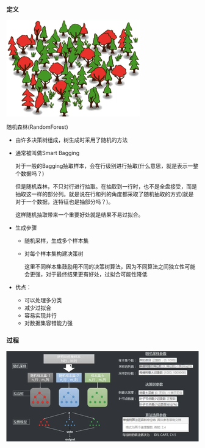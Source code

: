 ### 定义

![image-20210801112330210](https://raw.githubusercontent.com/Rainiwalk/Rain_image/main/2021/20210801112330.png)

随机森林(RandomForest)

* 由许多决策树组成，树生成时采用了随机的方法

* 通常被叫做Smart Bagging

  对于一般的Bagging抽取样本，会在行级别进行抽取(什么意思，就是表示一整个数据吗？)

  但是随机森林，不只对行进行抽取。在抽取到一行时，也不是全盘接受，而是抽取这一样的部分列。就是说在行和列的角度都采取了随机抽取的方式(就是对于一个数据，连特征也是抽部分吗？)。

  这样随机抽取带来一个重要好处就是结果不易过拟合。

* 生成步骤
  * 随机采样，生成多个样本集
  
  * 对每个样本集构建决策树
  
    这里不同样本集鼓励用不同的决策树算法，因为不同算法之间独立性可能会更强，对于最终结果更有好处，过拟合可能性降低
  
* 优点：
  * 可以处理多分类
  * 减少过拟合
  * 容易实现并行
  * 对数据集容错能力强







### 过程

![image-20210801112922932](https://raw.githubusercontent.com/Rainiwalk/Rain_image/main/2021/20210801112922.png)




